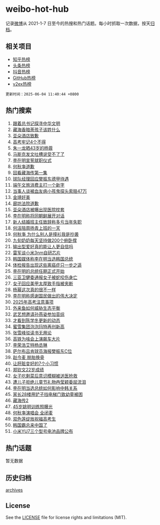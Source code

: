 # weibo-hot-hub

记录[微博](https://www.weibo.com)从 2021-1-7 日至今的热搜和热门话题。每小时抓取一次数据，按天[归档](archives)。

## 相关项目

- [知乎热榜](https://github.com/lonnyzhang423/zhihu-hot-hub)
- [头条热榜](https://github.com/lonnyzhang423/toutiao-hot-hub)
- [抖音热榜](https://github.com/lonnyzhang423/douyin-hot-hub)
- [GitHub热榜](https://github.com/lonnyzhang423/github-hot-hub)
- [v2ex热榜](https://github.com/lonnyzhang423/v2ex-hot-hub)


`更新时间：2025-06-04 11:40:44 +0800`

## 热门搜索

1. [跟着总书记探寻中华文明](https://m.weibo.cn/search?containerid=100103type%3D1%26t%3D10%26q%3D%23%E8%B7%9F%E7%9D%80%E6%80%BB%E4%B9%A6%E8%AE%B0%E6%8E%A2%E5%AF%BB%E4%B8%AD%E5%8D%8E%E6%96%87%E6%98%8E%23&stream_entry_id=51&isnewpage=1&extparam=seat%3D1%26filter_type%3Drealtimehot%26stream_entry_id%3D51%26c_type%3D51%26pos%3D0%26q%3D%2523%25E8%25B7%259F%25E7%259D%2580%25E6%2580%25BB%25E4%25B9%25A6%25E8%25AE%25B0%25E6%258E%25A2%25E5%25AF%25BB%25E4%25B8%25AD%25E5%258D%258E%25E6%2596%2587%25E6%2598%258E%2523%26dgr%3D0%26cate%3D10103%26display_time%3D1749008442%26pre_seqid%3D17490084427579128208804)
1. [藏海香暗荼孩子该姓什么](https://m.weibo.cn/search?containerid=100103type%3D1%26t%3D10%26q%3D%23%E8%97%8F%E6%B5%B7%E9%A6%99%E6%9A%97%E8%8D%BC%E5%AD%A9%E5%AD%90%E8%AF%A5%E5%A7%93%E4%BB%80%E4%B9%88%23&stream_entry_id=31&isnewpage=1&extparam=seat%3D1%26lcate%3D5001%26filter_type%3Drealtimehot%26c_type%3D31%26dgr%3D0%26pos%3D0%26stream_entry_id%3D31%26cate%3D5001%26flag%3D1%26q%3D%2523%25E8%2597%258F%25E6%25B5%25B7%25E9%25A6%2599%25E6%259A%2597%25E8%258D%25BC%25E5%25AD%25A9%25E5%25AD%2590%25E8%25AF%25A5%25E5%25A7%2593%25E4%25BB%2580%25E4%25B9%2588%2523%26realpos%3D1%26band_rank%3D1%26display_time%3D1749008442%26pre_seqid%3D17490084427579128208804)
1. [亚朵酒店致歉](https://m.weibo.cn/search?containerid=100103type%3D1%26t%3D10%26q%3D%23%E4%BA%9A%E6%9C%B5%E9%85%92%E5%BA%97%E8%87%B4%E6%AD%89%23&stream_entry_id=31&isnewpage=1&extparam=seat%3D1%26lcate%3D5001%26filter_type%3Drealtimehot%26c_type%3D31%26dgr%3D0%26pos%3D1%26stream_entry_id%3D31%26cate%3D5001%26flag%3D1%26q%3D%2523%25E4%25BA%259A%25E6%259C%25B5%25E9%2585%2592%25E5%25BA%2597%25E8%2587%25B4%25E6%25AD%2589%2523%26realpos%3D2%26band_rank%3D2%26display_time%3D1749008442%26pre_seqid%3D17490084427579128208804)
1. [高考牢记4个不得](https://m.weibo.cn/search?containerid=100103type%3D1%26t%3D10%26q%3D%23%E9%AB%98%E8%80%83%E7%89%A2%E8%AE%B04%E4%B8%AA%E4%B8%8D%E5%BE%97%23&stream_entry_id=31&isnewpage=1&extparam=seat%3D1%26lcate%3D5001%26filter_type%3Drealtimehot%26c_type%3D31%26dgr%3D0%26pos%3D2%26stream_entry_id%3D31%26cate%3D5001%26flag%3D1%26q%3D%2523%25E9%25AB%2598%25E8%2580%2583%25E7%2589%25A2%25E8%25AE%25B04%25E4%25B8%25AA%25E4%25B8%258D%25E5%25BE%2597%2523%26realpos%3D3%26band_rank%3D3%26display_time%3D1749008442%26pre_seqid%3D17490084427579128208804)
1. [朱一龙晒43岁的杨蓉](https://m.weibo.cn/search?containerid=100103type%3D1%26t%3D10%26q%3D%23%E6%9C%B1%E4%B8%80%E9%BE%99%E6%99%9243%E5%B2%81%E7%9A%84%E6%9D%A8%E8%93%89%23&stream_entry_id=31&isnewpage=1&extparam=seat%3D1%26lcate%3D5001%26filter_type%3Drealtimehot%26c_type%3D31%26dgr%3D0%26pos%3D3%26stream_entry_id%3D31%26cate%3D5001%26flag%3D2%26q%3D%2523%25E6%259C%25B1%25E4%25B8%2580%25E9%25BE%2599%25E6%2599%259243%25E5%25B2%2581%25E7%259A%2584%25E6%259D%25A8%25E8%2593%2589%2523%26realpos%3D4%26band_rank%3D4%26display_time%3D1749008442%26pre_seqid%3D17490084427579128208804)
1. [马斯克发文吐槽说受不了了](https://m.weibo.cn/search?containerid=100103type%3D1%26t%3D10%26q%3D%23%E9%A9%AC%E6%96%AF%E5%85%8B%E5%8F%91%E6%96%87%E5%90%90%E6%A7%BD%E8%AF%B4%E5%8F%97%E4%B8%8D%E4%BA%86%E4%BA%86%23&stream_entry_id=31&isnewpage=1&extparam=seat%3D1%26lcate%3D5001%26filter_type%3Drealtimehot%26c_type%3D31%26dgr%3D0%26pos%3D4%26stream_entry_id%3D31%26cate%3D5001%26flag%3D0%26q%3D%2523%25E9%25A9%25AC%25E6%2596%25AF%25E5%2585%258B%25E5%258F%2591%25E6%2596%2587%25E5%2590%2590%25E6%25A7%25BD%25E8%25AF%25B4%25E5%258F%2597%25E4%25B8%258D%25E4%25BA%2586%25E4%25BA%2586%2523%26realpos%3D5%26band_rank%3D5%26display_time%3D1749008442%26pre_seqid%3D17490084427579128208804)
1. [李在明宣誓就职仪式](https://m.weibo.cn/search?containerid=100103type%3D1%26t%3D10%26q%3D%23%E6%9D%8E%E5%9C%A8%E6%98%8E%E5%AE%A3%E8%AA%93%E5%B0%B1%E8%81%8C%E4%BB%AA%E5%BC%8F%23&stream_entry_id=31&isnewpage=1&extparam=seat%3D1%26lcate%3D5001%26filter_type%3Drealtimehot%26c_type%3D31%26dgr%3D0%26pos%3D5%26stream_entry_id%3D31%26cate%3D5001%26flag%3D0%26q%3D%2523%25E6%259D%258E%25E5%259C%25A8%25E6%2598%258E%25E5%25AE%25A3%25E8%25AA%2593%25E5%25B0%25B1%25E8%2581%258C%25E4%25BB%25AA%25E5%25BC%258F%2523%26realpos%3D6%26band_rank%3D6%26display_time%3D1749008442%26pre_seqid%3D17490084427579128208804)
1. [何秋亊道歉](https://m.weibo.cn/search?containerid=100103type%3D1%26t%3D10%26q%3D%E4%BD%95%E7%A7%8B%E4%BA%8A%E9%81%93%E6%AD%89&stream_entry_id=31&isnewpage=1&extparam=seat%3D1%26lcate%3D5001%26filter_type%3Drealtimehot%26c_type%3D31%26dgr%3D0%26pos%3D6%26stream_entry_id%3D31%26cate%3D5001%26flag%3D0%26q%3D%25E4%25BD%2595%25E7%25A7%258B%25E4%25BA%258A%25E9%2581%2593%25E6%25AD%2589%26realpos%3D7%26band_rank%3D7%26display_time%3D1749008442%26pre_seqid%3D17490084427579128208804)
1. [回看藏海传第一集](https://m.weibo.cn/search?containerid=100103type%3D1%26t%3D10%26q%3D%23%E5%9B%9E%E7%9C%8B%E8%97%8F%E6%B5%B7%E4%BC%A0%E7%AC%AC%E4%B8%80%E9%9B%86%23&stream_entry_id=31&isnewpage=1&extparam=seat%3D1%26lcate%3D5001%26filter_type%3Drealtimehot%26c_type%3D31%26dgr%3D0%26pos%3D7%26stream_entry_id%3D31%26cate%3D5001%26flag%3D1%26q%3D%2523%25E5%259B%259E%25E7%259C%258B%25E8%2597%258F%25E6%25B5%25B7%25E4%25BC%25A0%25E7%25AC%25AC%25E4%25B8%2580%25E9%259B%2586%2523%26realpos%3D8%26band_rank%3D8%26display_time%3D1749008442%26pre_seqid%3D17490084427579128208804)
1. [球队经理回应樊振东德甲待遇](https://m.weibo.cn/search?containerid=100103type%3D1%26t%3D10%26q%3D%23%E7%90%83%E9%98%9F%E7%BB%8F%E7%90%86%E5%9B%9E%E5%BA%94%E6%A8%8A%E6%8C%AF%E4%B8%9C%E5%BE%B7%E7%94%B2%E5%BE%85%E9%81%87%23&stream_entry_id=31&isnewpage=1&extparam=seat%3D1%26lcate%3D5001%26filter_type%3Drealtimehot%26c_type%3D31%26dgr%3D0%26pos%3D8%26stream_entry_id%3D31%26cate%3D5001%26flag%3D0%26q%3D%2523%25E7%2590%2583%25E9%2598%259F%25E7%25BB%258F%25E7%2590%2586%25E5%259B%259E%25E5%25BA%2594%25E6%25A8%258A%25E6%258C%25AF%25E4%25B8%259C%25E5%25BE%25B7%25E7%2594%25B2%25E5%25BE%2585%25E9%2581%2587%2523%26realpos%3D9%26band_rank%3D9%26display_time%3D1749008442%26pre_seqid%3D17490084427579128208804)
1. [端午文旅消费主打一个新字](https://m.weibo.cn/search?containerid=100103type%3D1%26t%3D10%26q%3D%23%E7%AB%AF%E5%8D%88%E6%96%87%E6%97%85%E6%B6%88%E8%B4%B9%E4%B8%BB%E6%89%93%E4%B8%80%E4%B8%AA%E6%96%B0%E5%AD%97%23&stream_entry_id=31&isnewpage=1&extparam=seat%3D1%26lcate%3D5001%26filter_type%3Drealtimehot%26c_type%3D31%26dgr%3D0%26pos%3D9%26stream_entry_id%3D31%26cate%3D5001%26flag%3D1%26q%3D%2523%25E7%25AB%25AF%25E5%258D%2588%25E6%2596%2587%25E6%2597%2585%25E6%25B6%2588%25E8%25B4%25B9%25E4%25B8%25BB%25E6%2589%2593%25E4%25B8%2580%25E4%25B8%25AA%25E6%2596%25B0%25E5%25AD%2597%2523%26realpos%3D10%26band_rank%3D10%26display_time%3D1749008442%26pre_seqid%3D17490084427579128208804)
1. [当事人谈被血友病小孩鬼探头索赔47万](https://m.weibo.cn/search?containerid=100103type%3D1%26t%3D10%26q%3D%23%E5%BD%93%E4%BA%8B%E4%BA%BA%E8%B0%88%E8%A2%AB%E8%A1%80%E5%8F%8B%E7%97%85%E5%B0%8F%E5%AD%A9%E9%AC%BC%E6%8E%A2%E5%A4%B4%E7%B4%A2%E8%B5%9447%E4%B8%87%23&stream_entry_id=31&isnewpage=1&extparam=seat%3D1%26lcate%3D5001%26filter_type%3Drealtimehot%26c_type%3D31%26dgr%3D0%26pos%3D10%26stream_entry_id%3D31%26cate%3D5001%26flag%3D1%26q%3D%2523%25E5%25BD%2593%25E4%25BA%258B%25E4%25BA%25BA%25E8%25B0%2588%25E8%25A2%25AB%25E8%25A1%2580%25E5%258F%258B%25E7%2597%2585%25E5%25B0%258F%25E5%25AD%25A9%25E9%25AC%25BC%25E6%258E%25A2%25E5%25A4%25B4%25E7%25B4%25A2%25E8%25B5%259447%25E4%25B8%2587%2523%26realpos%3D11%26band_rank%3D11%26display_time%3D1749008442%26pre_seqid%3D17490084427579128208804)
1. [金靖好美](https://m.weibo.cn/search?containerid=100103type%3D1%26t%3D10%26q%3D%E9%87%91%E9%9D%96%E5%A5%BD%E7%BE%8E&stream_entry_id=31&isnewpage=1&extparam=seat%3D1%26lcate%3D5001%26filter_type%3Drealtimehot%26c_type%3D31%26dgr%3D0%26pos%3D11%26stream_entry_id%3D31%26cate%3D5001%26flag%3D0%26q%3D%25E9%2587%2591%25E9%259D%2596%25E5%25A5%25BD%25E7%25BE%258E%26realpos%3D12%26band_rank%3D12%26display_time%3D1749008442%26pre_seqid%3D17490084427579128208804)
1. [廊坊法院道歉](https://m.weibo.cn/search?containerid=100103type%3D1%26t%3D10%26q%3D%23%E5%BB%8A%E5%9D%8A%E6%B3%95%E9%99%A2%E9%81%93%E6%AD%89%23&stream_entry_id=31&isnewpage=1&extparam=seat%3D1%26lcate%3D5001%26filter_type%3Drealtimehot%26c_type%3D31%26dgr%3D0%26pos%3D12%26stream_entry_id%3D31%26cate%3D5001%26flag%3D2%26q%3D%2523%25E5%25BB%258A%25E5%259D%258A%25E6%25B3%2595%25E9%2599%25A2%25E9%2581%2593%25E6%25AD%2589%2523%26realpos%3D13%26band_rank%3D13%26display_time%3D1749008442%26pre_seqid%3D17490084427579128208804)
1. [亚朵酒店被曝出现医院枕套](https://m.weibo.cn/search?containerid=100103type%3D1%26t%3D10%26q%3D%23%E4%BA%9A%E6%9C%B5%E9%85%92%E5%BA%97%E8%A2%AB%E6%9B%9D%E5%87%BA%E7%8E%B0%E5%8C%BB%E9%99%A2%E6%9E%95%E5%A5%97%23&stream_entry_id=31&isnewpage=1&extparam=seat%3D1%26lcate%3D5001%26filter_type%3Drealtimehot%26c_type%3D31%26dgr%3D0%26pos%3D13%26stream_entry_id%3D31%26cate%3D5001%26flag%3D2%26q%3D%2523%25E4%25BA%259A%25E6%259C%25B5%25E9%2585%2592%25E5%25BA%2597%25E8%25A2%25AB%25E6%259B%259D%25E5%2587%25BA%25E7%258E%25B0%25E5%258C%25BB%25E9%2599%25A2%25E6%259E%2595%25E5%25A5%2597%2523%26realpos%3D14%26band_rank%3D14%26display_time%3D1749008442%26pre_seqid%3D17490084427579128208804)
1. [李在明称将同朝鲜展开对话](https://m.weibo.cn/search?containerid=100103type%3D1%26t%3D10%26q%3D%23%E6%9D%8E%E5%9C%A8%E6%98%8E%E7%A7%B0%E5%B0%86%E5%90%8C%E6%9C%9D%E9%B2%9C%E5%B1%95%E5%BC%80%E5%AF%B9%E8%AF%9D%23&stream_entry_id=31&isnewpage=1&extparam=seat%3D1%26lcate%3D5001%26filter_type%3Drealtimehot%26c_type%3D31%26dgr%3D0%26pos%3D14%26stream_entry_id%3D31%26cate%3D5001%26flag%3D1%26q%3D%2523%25E6%259D%258E%25E5%259C%25A8%25E6%2598%258E%25E7%25A7%25B0%25E5%25B0%2586%25E5%2590%258C%25E6%259C%259D%25E9%25B2%259C%25E5%25B1%2595%25E5%25BC%2580%25E5%25AF%25B9%25E8%25AF%259D%2523%26realpos%3D15%26band_rank%3D15%26display_time%3D1749008442%26pre_seqid%3D17490084427579128208804)
1. [新人结婚班主任致辞称多亏当年失职](https://m.weibo.cn/search?containerid=100103type%3D1%26t%3D10%26q%3D%23%E6%96%B0%E4%BA%BA%E7%BB%93%E5%A9%9A%E7%8F%AD%E4%B8%BB%E4%BB%BB%E8%87%B4%E8%BE%9E%E7%A7%B0%E5%A4%9A%E4%BA%8F%E5%BD%93%E5%B9%B4%E5%A4%B1%E8%81%8C%23&stream_entry_id=31&isnewpage=1&extparam=seat%3D1%26lcate%3D5001%26filter_type%3Drealtimehot%26c_type%3D31%26dgr%3D0%26pos%3D15%26stream_entry_id%3D31%26cate%3D5001%26flag%3D2%26q%3D%2523%25E6%2596%25B0%25E4%25BA%25BA%25E7%25BB%2593%25E5%25A9%259A%25E7%258F%25AD%25E4%25B8%25BB%25E4%25BB%25BB%25E8%2587%25B4%25E8%25BE%259E%25E7%25A7%25B0%25E5%25A4%259A%25E4%25BA%258F%25E5%25BD%2593%25E5%25B9%25B4%25E5%25A4%25B1%25E8%2581%258C%2523%26realpos%3D16%26band_rank%3D16%26display_time%3D1749008442%26pre_seqid%3D17490084427579128208804)
1. [何洁陪周扬青上班的一天](https://m.weibo.cn/search?containerid=100103type%3D1%26t%3D10%26q%3D%E4%BD%95%E6%B4%81%E9%99%AA%E5%91%A8%E6%89%AC%E9%9D%92%E4%B8%8A%E7%8F%AD%E7%9A%84%E4%B8%80%E5%A4%A9&stream_entry_id=31&isnewpage=1&extparam=seat%3D1%26lcate%3D5001%26filter_type%3Drealtimehot%26c_type%3D31%26dgr%3D0%26pos%3D16%26stream_entry_id%3D31%26cate%3D5001%26flag%3D1%26q%3D%25E4%25BD%2595%25E6%25B4%2581%25E9%2599%25AA%25E5%2591%25A8%25E6%2589%25AC%25E9%259D%2592%25E4%25B8%258A%25E7%258F%25AD%25E7%259A%2584%25E4%25B8%2580%25E5%25A4%25A9%26realpos%3D17%26band_rank%3D17%26display_time%3D1749008442%26pre_seqid%3D17490084427579128208804)
1. [何秋亊 为什么别人是撞衫我是抄袭](https://m.weibo.cn/search?containerid=100103type%3D1%26t%3D10%26q%3D%E4%BD%95%E7%A7%8B%E4%BA%8A+%E4%B8%BA%E4%BB%80%E4%B9%88%E5%88%AB%E4%BA%BA%E6%98%AF%E6%92%9E%E8%A1%AB%E6%88%91%E6%98%AF%E6%8A%84%E8%A2%AD&stream_entry_id=31&isnewpage=1&extparam=seat%3D1%26lcate%3D5001%26filter_type%3Drealtimehot%26c_type%3D31%26dgr%3D0%26pos%3D17%26stream_entry_id%3D31%26cate%3D5001%26flag%3D2%26q%3D%25E4%25BD%2595%25E7%25A7%258B%25E4%25BA%258A%2520%25E4%25B8%25BA%25E4%25BB%2580%25E4%25B9%2588%25E5%2588%25AB%25E4%25BA%25BA%25E6%2598%25AF%25E6%2592%259E%25E8%25A1%25AB%25E6%2588%2591%25E6%2598%25AF%25E6%258A%2584%25E8%25A2%25AD%26realpos%3D18%26band_rank%3D18%26display_time%3D1749008442%26pre_seqid%3D17490084427579128208804)
1. [九旬奶奶每天坚持做200个俯卧撑](https://m.weibo.cn/search?containerid=100103type%3D1%26t%3D10%26q%3D%23%E4%B9%9D%E6%97%AC%E5%A5%B6%E5%A5%B6%E6%AF%8F%E5%A4%A9%E5%9D%9A%E6%8C%81%E5%81%9A200%E4%B8%AA%E4%BF%AF%E5%8D%A7%E6%92%91%23&stream_entry_id=31&isnewpage=1&extparam=seat%3D1%26lcate%3D5001%26filter_type%3Drealtimehot%26c_type%3D31%26dgr%3D0%26pos%3D18%26stream_entry_id%3D31%26cate%3D5001%26flag%3D0%26q%3D%2523%25E4%25B9%259D%25E6%2597%25AC%25E5%25A5%25B6%25E5%25A5%25B6%25E6%25AF%258F%25E5%25A4%25A9%25E5%259D%259A%25E6%258C%2581%25E5%2581%259A200%25E4%25B8%25AA%25E4%25BF%25AF%25E5%258D%25A7%25E6%2592%2591%2523%26realpos%3D19%26band_rank%3D19%26display_time%3D1749008442%26pre_seqid%3D17490084427579128208804)
1. [输出型爱好真的能让人更自信吗](https://m.weibo.cn/search?containerid=100103type%3D1%26t%3D10%26q%3D%E8%BE%93%E5%87%BA%E5%9E%8B%E7%88%B1%E5%A5%BD%E7%9C%9F%E7%9A%84%E8%83%BD%E8%AE%A9%E4%BA%BA%E6%9B%B4%E8%87%AA%E4%BF%A1%E5%90%97&stream_entry_id=31&isnewpage=1&extparam=seat%3D1%26lcate%3D5001%26filter_type%3Drealtimehot%26c_type%3D31%26cate%3D5001%26stream_entry_id%3D31%26is_ai_ask%3D1%26pos%3D19%26q%3D%25E8%25BE%2593%25E5%2587%25BA%25E5%259E%258B%25E7%2588%25B1%25E5%25A5%25BD%25E7%259C%259F%25E7%259A%2584%25E8%2583%25BD%25E8%25AE%25A9%25E4%25BA%25BA%25E6%259B%25B4%25E8%2587%25AA%25E4%25BF%25A1%25E5%2590%2597%26dgr%3D0%26flag%3D1%26realpos%3D20%26band_rank%3D20%26display_time%3D1749008442%26pre_seqid%3D17490084427579128208804)
1. [雷军谈小米3nm自研芯片](https://m.weibo.cn/search?containerid=100103type%3D1%26t%3D10%26q%3D%23%E9%9B%B7%E5%86%9B%E8%B0%88%E5%B0%8F%E7%B1%B33nm%E8%87%AA%E7%A0%94%E8%8A%AF%E7%89%87%23&stream_entry_id=31&isnewpage=1&extparam=seat%3D1%26lcate%3D5001%26filter_type%3Drealtimehot%26c_type%3D31%26dgr%3D0%26pos%3D20%26stream_entry_id%3D31%26cate%3D5001%26flag%3D1%26q%3D%2523%25E9%259B%25B7%25E5%2586%259B%25E8%25B0%2588%25E5%25B0%258F%25E7%25B1%25B33nm%25E8%2587%25AA%25E7%25A0%2594%25E8%258A%25AF%25E7%2589%2587%2523%26realpos%3D21%26band_rank%3D21%26display_time%3D1749008442%26pre_seqid%3D17490084427579128208804)
1. [韩国媒体称李在明当选韩国总统](https://m.weibo.cn/search?containerid=100103type%3D1%26t%3D10%26q%3D%23%E9%9F%A9%E5%9B%BD%E5%AA%92%E4%BD%93%E7%A7%B0%E6%9D%8E%E5%9C%A8%E6%98%8E%E5%BD%93%E9%80%89%E9%9F%A9%E5%9B%BD%E6%80%BB%E7%BB%9F%23&stream_entry_id=31&isnewpage=1&extparam=seat%3D1%26lcate%3D5001%26filter_type%3Drealtimehot%26c_type%3D31%26dgr%3D0%26pos%3D21%26stream_entry_id%3D31%26cate%3D5001%26flag%3D0%26q%3D%2523%25E9%259F%25A9%25E5%259B%25BD%25E5%25AA%2592%25E4%25BD%2593%25E7%25A7%25B0%25E6%259D%258E%25E5%259C%25A8%25E6%2598%258E%25E5%25BD%2593%25E9%2580%2589%25E9%259F%25A9%25E5%259B%25BD%25E6%2580%25BB%25E7%25BB%259F%2523%26realpos%3D22%26band_rank%3D22%26display_time%3D1749008442%26pre_seqid%3D17490084427579128208804)
1. [体检报告出现这些离癌症只一步之遥](https://m.weibo.cn/search?containerid=100103type%3D1%26t%3D10%26q%3D%23%E4%BD%93%E6%A3%80%E6%8A%A5%E5%91%8A%E5%87%BA%E7%8E%B0%E8%BF%99%E4%BA%9B%E7%A6%BB%E7%99%8C%E7%97%87%E5%8F%AA%E4%B8%80%E6%AD%A5%E4%B9%8B%E9%81%A5%23&stream_entry_id=31&isnewpage=1&extparam=seat%3D1%26lcate%3D5001%26filter_type%3Drealtimehot%26c_type%3D31%26dgr%3D0%26pos%3D22%26stream_entry_id%3D31%26cate%3D5001%26flag%3D1%26q%3D%2523%25E4%25BD%2593%25E6%25A3%2580%25E6%258A%25A5%25E5%2591%258A%25E5%2587%25BA%25E7%258E%25B0%25E8%25BF%2599%25E4%25BA%259B%25E7%25A6%25BB%25E7%2599%258C%25E7%2597%2587%25E5%258F%25AA%25E4%25B8%2580%25E6%25AD%25A5%25E4%25B9%258B%25E9%2581%25A5%2523%26realpos%3D23%26band_rank%3D23%26display_time%3D1749008442%26pre_seqid%3D17490084427579128208804)
1. [李在明的总统任期正式开始](https://m.weibo.cn/search?containerid=100103type%3D1%26t%3D10%26q%3D%23%E6%9D%8E%E5%9C%A8%E6%98%8E%E7%9A%84%E6%80%BB%E7%BB%9F%E4%BB%BB%E6%9C%9F%E6%AD%A3%E5%BC%8F%E5%BC%80%E5%A7%8B%23&stream_entry_id=31&isnewpage=1&extparam=seat%3D1%26lcate%3D5001%26filter_type%3Drealtimehot%26c_type%3D31%26dgr%3D0%26pos%3D23%26stream_entry_id%3D31%26cate%3D5001%26flag%3D0%26q%3D%2523%25E6%259D%258E%25E5%259C%25A8%25E6%2598%258E%25E7%259A%2584%25E6%2580%25BB%25E7%25BB%259F%25E4%25BB%25BB%25E6%259C%259F%25E6%25AD%25A3%25E5%25BC%258F%25E5%25BC%2580%25E5%25A7%258B%2523%26realpos%3D24%26band_rank%3D24%26display_time%3D1749008442%26pre_seqid%3D17490084427579128208804)
1. [三亚卫健委通报女子被蛇咬伤身亡](https://m.weibo.cn/search?containerid=100103type%3D1%26t%3D10%26q%3D%23%E4%B8%89%E4%BA%9A%E5%8D%AB%E5%81%A5%E5%A7%94%E9%80%9A%E6%8A%A5%E5%A5%B3%E5%AD%90%E8%A2%AB%E8%9B%87%E5%92%AC%E4%BC%A4%E8%BA%AB%E4%BA%A1%23&stream_entry_id=31&isnewpage=1&extparam=seat%3D1%26lcate%3D5001%26filter_type%3Drealtimehot%26c_type%3D31%26dgr%3D0%26pos%3D24%26stream_entry_id%3D31%26cate%3D5001%26flag%3D0%26q%3D%2523%25E4%25B8%2589%25E4%25BA%259A%25E5%258D%25AB%25E5%2581%25A5%25E5%25A7%2594%25E9%2580%259A%25E6%258A%25A5%25E5%25A5%25B3%25E5%25AD%2590%25E8%25A2%25AB%25E8%259B%2587%25E5%2592%25AC%25E4%25BC%25A4%25E8%25BA%25AB%25E4%25BA%25A1%2523%26realpos%3D25%26band_rank%3D25%26display_time%3D1749008442%26pre_seqid%3D17490084427579128208804)
1. [女子回应美甲太厚致手指被夹断](https://m.weibo.cn/search?containerid=100103type%3D1%26t%3D10%26q%3D%23%E5%A5%B3%E5%AD%90%E5%9B%9E%E5%BA%94%E7%BE%8E%E7%94%B2%E5%A4%AA%E5%8E%9A%E8%87%B4%E6%89%8B%E6%8C%87%E8%A2%AB%E5%A4%B9%E6%96%AD%23&stream_entry_id=31&isnewpage=1&extparam=seat%3D1%26lcate%3D5001%26filter_type%3Drealtimehot%26c_type%3D31%26dgr%3D0%26pos%3D25%26stream_entry_id%3D31%26cate%3D5001%26flag%3D0%26q%3D%2523%25E5%25A5%25B3%25E5%25AD%2590%25E5%259B%259E%25E5%25BA%2594%25E7%25BE%258E%25E7%2594%25B2%25E5%25A4%25AA%25E5%258E%259A%25E8%2587%25B4%25E6%2589%258B%25E6%258C%2587%25E8%25A2%25AB%25E5%25A4%25B9%25E6%2596%25AD%2523%26realpos%3D26%26band_rank%3D26%26display_time%3D1749008442%26pre_seqid%3D17490084427579128208804)
1. [杨幂这次真的很不一样](https://m.weibo.cn/search?containerid=100103type%3D1%26t%3D10%26q%3D%23%E6%9D%A8%E5%B9%82%E8%BF%99%E6%AC%A1%E7%9C%9F%E7%9A%84%E5%BE%88%E4%B8%8D%E4%B8%80%E6%A0%B7%23&stream_entry_id=31&isnewpage=1&extparam=seat%3D1%26lcate%3D5001%26filter_type%3Drealtimehot%26c_type%3D31%26dgr%3D0%26pos%3D26%26stream_entry_id%3D31%26cate%3D5001%26flag%3D1%26q%3D%2523%25E6%259D%25A8%25E5%25B9%2582%25E8%25BF%2599%25E6%25AC%25A1%25E7%259C%259F%25E7%259A%2584%25E5%25BE%2588%25E4%25B8%258D%25E4%25B8%2580%25E6%25A0%25B7%2523%26realpos%3D27%26band_rank%3D27%26display_time%3D1749008442%26pre_seqid%3D17490084427579128208804)
1. [李在明称感谢国民做出的伟大决定](https://m.weibo.cn/search?containerid=100103type%3D1%26t%3D10%26q%3D%23%E6%9D%8E%E5%9C%A8%E6%98%8E%E7%A7%B0%E6%84%9F%E8%B0%A2%E5%9B%BD%E6%B0%91%E5%81%9A%E5%87%BA%E7%9A%84%E4%BC%9F%E5%A4%A7%E5%86%B3%E5%AE%9A%23&stream_entry_id=31&isnewpage=1&extparam=seat%3D1%26lcate%3D5001%26filter_type%3Drealtimehot%26c_type%3D31%26dgr%3D0%26pos%3D27%26stream_entry_id%3D31%26cate%3D5001%26flag%3D0%26q%3D%2523%25E6%259D%258E%25E5%259C%25A8%25E6%2598%258E%25E7%25A7%25B0%25E6%2584%259F%25E8%25B0%25A2%25E5%259B%25BD%25E6%25B0%2591%25E5%2581%259A%25E5%2587%25BA%25E7%259A%2584%25E4%25BC%259F%25E5%25A4%25A7%25E5%2586%25B3%25E5%25AE%259A%2523%26realpos%3D28%26band_rank%3D28%26display_time%3D1749008442%26pre_seqid%3D17490084427579128208804)
1. [2025年高考注意事项](https://m.weibo.cn/search?containerid=100103type%3D1%26t%3D10%26q%3D%232025%E5%B9%B4%E9%AB%98%E8%80%83%E6%B3%A8%E6%84%8F%E4%BA%8B%E9%A1%B9%23&stream_entry_id=31&isnewpage=1&extparam=seat%3D1%26lcate%3D5001%26filter_type%3Drealtimehot%26c_type%3D31%26dgr%3D0%26pos%3D28%26stream_entry_id%3D31%26cate%3D5001%26flag%3D0%26q%3D%25232025%25E5%25B9%25B4%25E9%25AB%2598%25E8%2580%2583%25E6%25B3%25A8%25E6%2584%258F%25E4%25BA%258B%25E9%25A1%25B9%2523%26realpos%3D29%26band_rank%3D29%26display_time%3D1749008442%26pre_seqid%3D17490084427579128208804)
1. [外来鱼如何威胁生态平衡](https://m.weibo.cn/search?containerid=100103type%3D1%26t%3D10%26q%3D%E5%A4%96%E6%9D%A5%E9%B1%BC%E5%A6%82%E4%BD%95%E5%A8%81%E8%83%81%E7%94%9F%E6%80%81%E5%B9%B3%E8%A1%A1&stream_entry_id=31&isnewpage=1&extparam=seat%3D1%26lcate%3D5001%26filter_type%3Drealtimehot%26c_type%3D31%26cate%3D5001%26stream_entry_id%3D31%26is_ai_ask%3D1%26pos%3D29%26q%3D%25E5%25A4%2596%25E6%259D%25A5%25E9%25B1%25BC%25E5%25A6%2582%25E4%25BD%2595%25E5%25A8%2581%25E8%2583%2581%25E7%2594%259F%25E6%2580%2581%25E5%25B9%25B3%25E8%25A1%25A1%26dgr%3D0%26flag%3D1%26realpos%3D30%26band_rank%3D30%26display_time%3D1749008442%26pre_seqid%3D17490084427579128208804)
1. [武艺想邀请孙燕姿参加音综](https://m.weibo.cn/search?containerid=100103type%3D1%26t%3D10%26q%3D%E6%AD%A6%E8%89%BA%E6%83%B3%E9%82%80%E8%AF%B7%E5%AD%99%E7%87%95%E5%A7%BF%E5%8F%82%E5%8A%A0%E9%9F%B3%E7%BB%BC&stream_entry_id=31&isnewpage=1&extparam=seat%3D1%26lcate%3D5001%26filter_type%3Drealtimehot%26c_type%3D31%26dgr%3D0%26pos%3D30%26stream_entry_id%3D31%26cate%3D5001%26flag%3D1%26q%3D%25E6%25AD%25A6%25E8%2589%25BA%25E6%2583%25B3%25E9%2582%2580%25E8%25AF%25B7%25E5%25AD%2599%25E7%2587%2595%25E5%25A7%25BF%25E5%258F%2582%25E5%258A%25A0%25E9%259F%25B3%25E7%25BB%25BC%26realpos%3D31%26band_rank%3D31%26display_time%3D1749008442%26pre_seqid%3D17490084427579128208804)
1. [才看到陈学冬更新的动态](https://m.weibo.cn/search?containerid=100103type%3D1%26t%3D10%26q%3D%23%E6%89%8D%E7%9C%8B%E5%88%B0%E9%99%88%E5%AD%A6%E5%86%AC%E6%9B%B4%E6%96%B0%E7%9A%84%E5%8A%A8%E6%80%81%23&stream_entry_id=31&isnewpage=1&extparam=seat%3D1%26lcate%3D5001%26filter_type%3Drealtimehot%26c_type%3D31%26dgr%3D0%26pos%3D31%26stream_entry_id%3D31%26cate%3D5001%26flag%3D1%26q%3D%2523%25E6%2589%258D%25E7%259C%258B%25E5%2588%25B0%25E9%2599%2588%25E5%25AD%25A6%25E5%2586%25AC%25E6%259B%25B4%25E6%2596%25B0%25E7%259A%2584%25E5%258A%25A8%25E6%2580%2581%2523%26realpos%3D32%26band_rank%3D32%26display_time%3D1749008442%26pre_seqid%3D17490084427579128208804)
1. [蜜雪集团泡泡玛特再创新高](https://m.weibo.cn/search?containerid=100103type%3D1%26t%3D10%26q%3D%23%E8%9C%9C%E9%9B%AA%E9%9B%86%E5%9B%A2%E6%B3%A1%E6%B3%A1%E7%8E%9B%E7%89%B9%E5%86%8D%E5%88%9B%E6%96%B0%E9%AB%98%23&stream_entry_id=31&isnewpage=1&extparam=seat%3D1%26lcate%3D5001%26filter_type%3Drealtimehot%26c_type%3D31%26dgr%3D0%26pos%3D32%26stream_entry_id%3D31%26cate%3D5001%26flag%3D1%26q%3D%2523%25E8%259C%259C%25E9%259B%25AA%25E9%259B%2586%25E5%259B%25A2%25E6%25B3%25A1%25E6%25B3%25A1%25E7%258E%259B%25E7%2589%25B9%25E5%2586%258D%25E5%2588%259B%25E6%2596%25B0%25E9%25AB%2598%2523%26realpos%3D33%26band_rank%3D33%26display_time%3D1749008442%26pre_seqid%3D17490084427579128208804)
1. [张雪峰驳读书无用论](https://m.weibo.cn/search?containerid=100103type%3D1%26t%3D10%26q%3D%23%E5%BC%A0%E9%9B%AA%E5%B3%B0%E9%A9%B3%E8%AF%BB%E4%B9%A6%E6%97%A0%E7%94%A8%E8%AE%BA%23&stream_entry_id=31&isnewpage=1&extparam=seat%3D1%26lcate%3D5001%26filter_type%3Drealtimehot%26c_type%3D31%26dgr%3D0%26pos%3D33%26stream_entry_id%3D31%26cate%3D5001%26flag%3D0%26q%3D%2523%25E5%25BC%25A0%25E9%259B%25AA%25E5%25B3%25B0%25E9%25A9%25B3%25E8%25AF%25BB%25E4%25B9%25A6%25E6%2597%25A0%25E7%2594%25A8%25E8%25AE%25BA%2523%26realpos%3D34%26band_rank%3D34%26display_time%3D1749008442%26pre_seqid%3D17490084427579128208804)
1. [高铁为啥会上演飙车大片](https://m.weibo.cn/search?containerid=100103type%3D1%26t%3D10%26q%3D%23%E9%AB%98%E9%93%81%E4%B8%BA%E5%95%A5%E4%BC%9A%E4%B8%8A%E6%BC%94%E9%A3%99%E8%BD%A6%E5%A4%A7%E7%89%87%23&stream_entry_id=31&isnewpage=1&extparam=seat%3D1%26lcate%3D5001%26filter_type%3Drealtimehot%26c_type%3D31%26dgr%3D0%26pos%3D34%26stream_entry_id%3D31%26cate%3D5001%26flag%3D1%26q%3D%2523%25E9%25AB%2598%25E9%2593%2581%25E4%25B8%25BA%25E5%2595%25A5%25E4%25BC%259A%25E4%25B8%258A%25E6%25BC%2594%25E9%25A3%2599%25E8%25BD%25A6%25E5%25A4%25A7%25E7%2589%2587%2523%26realpos%3D35%26band_rank%3D35%26display_time%3D1749008442%26pre_seqid%3D17490084427579128208804)
1. [李荣浩艾特杨丞琳](https://m.weibo.cn/search?containerid=100103type%3D1%26t%3D10%26q%3D%23%E6%9D%8E%E8%8D%A3%E6%B5%A9%E8%89%BE%E7%89%B9%E6%9D%A8%E4%B8%9E%E7%90%B3%23&stream_entry_id=31&isnewpage=1&extparam=seat%3D1%26lcate%3D5001%26filter_type%3Drealtimehot%26c_type%3D31%26dgr%3D0%26pos%3D35%26stream_entry_id%3D31%26cate%3D5001%26flag%3D0%26q%3D%2523%25E6%259D%258E%25E8%258D%25A3%25E6%25B5%25A9%25E8%2589%25BE%25E7%2589%25B9%25E6%259D%25A8%25E4%25B8%259E%25E7%2590%25B3%2523%26realpos%3D36%26band_rank%3D36%26display_time%3D1749008442%26pre_seqid%3D17490084427579128208804)
1. [萨尔布吕肯球员海报樊振东C位](https://m.weibo.cn/search?containerid=100103type%3D1%26t%3D10%26q%3D%23%E8%90%A8%E5%B0%94%E5%B8%83%E5%90%95%E8%82%AF%E7%90%83%E5%91%98%E6%B5%B7%E6%8A%A5%E6%A8%8A%E6%8C%AF%E4%B8%9CC%E4%BD%8D%23&stream_entry_id=31&isnewpage=1&extparam=seat%3D1%26lcate%3D5001%26filter_type%3Drealtimehot%26c_type%3D31%26dgr%3D0%26pos%3D36%26stream_entry_id%3D31%26cate%3D5001%26flag%3D1%26q%3D%2523%25E8%2590%25A8%25E5%25B0%2594%25E5%25B8%2583%25E5%2590%2595%25E8%2582%25AF%25E7%2590%2583%25E5%2591%2598%25E6%25B5%25B7%25E6%258A%25A5%25E6%25A8%258A%25E6%258C%25AF%25E4%25B8%259CC%25E4%25BD%258D%2523%26realpos%3D37%26band_rank%3D37%26display_time%3D1749008442%26pre_seqid%3D17490084427579128208804)
1. [赵今麦 脱胎换骨](https://m.weibo.cn/search?containerid=100103type%3D1%26t%3D10%26q%3D%E8%B5%B5%E4%BB%8A%E9%BA%A6+%E8%84%B1%E8%83%8E%E6%8D%A2%E9%AA%A8&stream_entry_id=31&isnewpage=1&extparam=seat%3D1%26lcate%3D5001%26filter_type%3Drealtimehot%26c_type%3D31%26dgr%3D0%26pos%3D37%26stream_entry_id%3D31%26cate%3D5001%26flag%3D1%26q%3D%25E8%25B5%25B5%25E4%25BB%258A%25E9%25BA%25A6%2520%25E8%2584%25B1%25E8%2583%258E%25E6%258D%25A2%25E9%25AA%25A8%26realpos%3D38%26band_rank%3D38%26display_time%3D1749008442%26pre_seqid%3D17490084427579128208804)
1. [让肝脏变好的7个小习惯](https://m.weibo.cn/search?containerid=100103type%3D1%26t%3D10%26q%3D%23%E8%AE%A9%E8%82%9D%E8%84%8F%E5%8F%98%E5%A5%BD%E7%9A%847%E4%B8%AA%E5%B0%8F%E4%B9%A0%E6%83%AF%23&stream_entry_id=31&isnewpage=1&extparam=seat%3D1%26lcate%3D5001%26filter_type%3Drealtimehot%26c_type%3D31%26dgr%3D0%26pos%3D38%26stream_entry_id%3D31%26cate%3D5001%26flag%3D0%26q%3D%2523%25E8%25AE%25A9%25E8%2582%259D%25E8%2584%258F%25E5%258F%2598%25E5%25A5%25BD%25E7%259A%25847%25E4%25B8%25AA%25E5%25B0%258F%25E4%25B9%25A0%25E6%2583%25AF%2523%26realpos%3D39%26band_rank%3D39%26display_time%3D1749008442%26pre_seqid%3D17490084427579128208804)
1. [郑钦文22岁成绩](https://m.weibo.cn/search?containerid=100103type%3D1%26t%3D10%26q%3D%E9%83%91%E9%92%A6%E6%96%8722%E5%B2%81%E6%88%90%E7%BB%A9&stream_entry_id=31&isnewpage=1&extparam=seat%3D1%26lcate%3D5001%26filter_type%3Drealtimehot%26c_type%3D31%26dgr%3D0%26pos%3D39%26stream_entry_id%3D31%26cate%3D5001%26flag%3D1%26q%3D%25E9%2583%2591%25E9%2592%25A6%25E6%2596%258722%25E5%25B2%2581%25E6%2588%2590%25E7%25BB%25A9%26realpos%3D40%26band_rank%3D40%26display_time%3D1749008442%26pre_seqid%3D17490084427579128208804)
1. [女子吃剩菜后意识模糊被送医抢救](https://m.weibo.cn/search?containerid=100103type%3D1%26t%3D10%26q%3D%23%E5%A5%B3%E5%AD%90%E5%90%83%E5%89%A9%E8%8F%9C%E5%90%8E%E6%84%8F%E8%AF%86%E6%A8%A1%E7%B3%8A%E8%A2%AB%E9%80%81%E5%8C%BB%E6%8A%A2%E6%95%91%23&stream_entry_id=31&isnewpage=1&extparam=seat%3D1%26lcate%3D5001%26filter_type%3Drealtimehot%26c_type%3D31%26dgr%3D0%26pos%3D40%26stream_entry_id%3D31%26cate%3D5001%26flag%3D0%26q%3D%2523%25E5%25A5%25B3%25E5%25AD%2590%25E5%2590%2583%25E5%2589%25A9%25E8%258F%259C%25E5%2590%258E%25E6%2584%258F%25E8%25AF%2586%25E6%25A8%25A1%25E7%25B3%258A%25E8%25A2%25AB%25E9%2580%2581%25E5%258C%25BB%25E6%258A%25A2%25E6%2595%2591%2523%26realpos%3D41%26band_rank%3D41%26display_time%3D1749008442%26pre_seqid%3D17490084427579128208804)
1. [遭儿子拒绝儿童节礼物冉莹颖委屈流泪](https://m.weibo.cn/search?containerid=100103type%3D1%26t%3D10%26q%3D%23%E9%81%AD%E5%84%BF%E5%AD%90%E6%8B%92%E7%BB%9D%E5%84%BF%E7%AB%A5%E8%8A%82%E7%A4%BC%E7%89%A9%E5%86%89%E8%8E%B9%E9%A2%96%E5%A7%94%E5%B1%88%E6%B5%81%E6%B3%AA%23&stream_entry_id=31&isnewpage=1&extparam=seat%3D1%26lcate%3D5001%26filter_type%3Drealtimehot%26c_type%3D31%26dgr%3D0%26pos%3D41%26stream_entry_id%3D31%26cate%3D5001%26flag%3D0%26q%3D%2523%25E9%2581%25AD%25E5%2584%25BF%25E5%25AD%2590%25E6%258B%2592%25E7%25BB%259D%25E5%2584%25BF%25E7%25AB%25A5%25E8%258A%2582%25E7%25A4%25BC%25E7%2589%25A9%25E5%2586%2589%25E8%258E%25B9%25E9%25A2%2596%25E5%25A7%2594%25E5%25B1%2588%25E6%25B5%2581%25E6%25B3%25AA%2523%26realpos%3D42%26band_rank%3D42%26display_time%3D1749008442%26pre_seqid%3D17490084427579128208804)
1. [李在明当选总统如何影响中韩关系](https://m.weibo.cn/search?containerid=100103type%3D1%26t%3D10%26q%3D%E6%9D%8E%E5%9C%A8%E6%98%8E%E5%BD%93%E9%80%89%E6%80%BB%E7%BB%9F%E5%A6%82%E4%BD%95%E5%BD%B1%E5%93%8D%E4%B8%AD%E9%9F%A9%E5%85%B3%E7%B3%BB&stream_entry_id=31&isnewpage=1&extparam=seat%3D1%26lcate%3D5001%26filter_type%3Drealtimehot%26c_type%3D31%26dgr%3D0%26pos%3D42%26stream_entry_id%3D31%26cate%3D5001%26flag%3D1%26q%3D%25E6%259D%258E%25E5%259C%25A8%25E6%2598%258E%25E5%25BD%2593%25E9%2580%2589%25E6%2580%25BB%25E7%25BB%259F%25E5%25A6%2582%25E4%25BD%2595%25E5%25BD%25B1%25E5%2593%258D%25E4%25B8%25AD%25E9%259F%25A9%25E5%2585%25B3%25E7%25B3%25BB%26realpos%3D43%26band_rank%3D43%26display_time%3D1749008442%26pre_seqid%3D17490084427579128208804)
1. [家长28楼用铲子挡电梯门致幼童被困](https://m.weibo.cn/search?containerid=100103type%3D1%26t%3D10%26q%3D%23%E5%AE%B6%E9%95%BF28%E6%A5%BC%E7%94%A8%E9%93%B2%E5%AD%90%E6%8C%A1%E7%94%B5%E6%A2%AF%E9%97%A8%E8%87%B4%E5%B9%BC%E7%AB%A5%E8%A2%AB%E5%9B%B0%23&stream_entry_id=31&isnewpage=1&extparam=seat%3D1%26lcate%3D5001%26filter_type%3Drealtimehot%26c_type%3D31%26dgr%3D0%26pos%3D43%26stream_entry_id%3D31%26cate%3D5001%26flag%3D1%26q%3D%2523%25E5%25AE%25B6%25E9%2595%25BF28%25E6%25A5%25BC%25E7%2594%25A8%25E9%2593%25B2%25E5%25AD%2590%25E6%258C%25A1%25E7%2594%25B5%25E6%25A2%25AF%25E9%2597%25A8%25E8%2587%25B4%25E5%25B9%25BC%25E7%25AB%25A5%25E8%25A2%25AB%25E5%259B%25B0%2523%26realpos%3D44%26band_rank%3D44%26display_time%3D1749008442%26pre_seqid%3D17490084427579128208804)
1. [藏海传2](https://m.weibo.cn/search?containerid=100103type%3D1%26t%3D10%26q%3D%E8%97%8F%E6%B5%B7%E4%BC%A02&stream_entry_id=31&isnewpage=1&extparam=seat%3D1%26lcate%3D5001%26filter_type%3Drealtimehot%26c_type%3D31%26dgr%3D0%26pos%3D44%26stream_entry_id%3D31%26cate%3D5001%26flag%3D0%26q%3D%25E8%2597%258F%25E6%25B5%25B7%25E4%25BC%25A02%26realpos%3D45%26band_rank%3D45%26display_time%3D1749008442%26pre_seqid%3D17490084427579128208804)
1. [45岁姚明训练照曝光](https://m.weibo.cn/search?containerid=100103type%3D1%26t%3D10%26q%3D%2345%E5%B2%81%E5%A7%9A%E6%98%8E%E8%AE%AD%E7%BB%83%E7%85%A7%E6%9B%9D%E5%85%89%23&stream_entry_id=31&isnewpage=1&extparam=seat%3D1%26lcate%3D5001%26filter_type%3Drealtimehot%26c_type%3D31%26dgr%3D0%26pos%3D45%26stream_entry_id%3D31%26cate%3D5001%26flag%3D1%26q%3D%252345%25E5%25B2%2581%25E5%25A7%259A%25E6%2598%258E%25E8%25AE%25AD%25E7%25BB%2583%25E7%2585%25A7%25E6%259B%259D%25E5%2585%2589%2523%26realpos%3D46%26band_rank%3D46%26display_time%3D1749008442%26pre_seqid%3D17490084427579128208804)
1. [何秋亊演唱会 全闭麦](https://m.weibo.cn/search?containerid=100103type%3D1%26t%3D10%26q%3D%E4%BD%95%E7%A7%8B%E4%BA%8A%E6%BC%94%E5%94%B1%E4%BC%9A+%E5%85%A8%E9%97%AD%E9%BA%A6&stream_entry_id=31&isnewpage=1&extparam=seat%3D1%26lcate%3D5001%26filter_type%3Drealtimehot%26c_type%3D31%26dgr%3D0%26pos%3D46%26stream_entry_id%3D31%26cate%3D5001%26flag%3D1%26q%3D%25E4%25BD%2595%25E7%25A7%258B%25E4%25BA%258A%25E6%25BC%2594%25E5%2594%25B1%25E4%25BC%259A%2520%25E5%2585%25A8%25E9%2597%25AD%25E9%25BA%25A6%26realpos%3D47%26band_rank%3D47%26display_time%3D1749008442%26pre_seqid%3D17490084427579128208804)
1. [双色莲绽放祝福高考生](https://m.weibo.cn/search?containerid=100103type%3D1%26t%3D10%26q%3D%23%E5%8F%8C%E8%89%B2%E8%8E%B2%E7%BB%BD%E6%94%BE%E7%A5%9D%E7%A6%8F%E9%AB%98%E8%80%83%E7%94%9F%23&stream_entry_id=31&isnewpage=1&extparam=seat%3D1%26lcate%3D5001%26filter_type%3Drealtimehot%26c_type%3D31%26dgr%3D0%26pos%3D47%26stream_entry_id%3D31%26cate%3D5001%26flag%3D1%26q%3D%2523%25E5%258F%258C%25E8%2589%25B2%25E8%258E%25B2%25E7%25BB%25BD%25E6%2594%25BE%25E7%25A5%259D%25E7%25A6%258F%25E9%25AB%2598%25E8%2580%2583%25E7%2594%259F%2523%26realpos%3D48%26band_rank%3D48%26display_time%3D1749008442%26pre_seqid%3D17490084427579128208804)
1. [韩国霸总来中国了](https://m.weibo.cn/search?containerid=100103type%3D1%26t%3D10%26q%3D%23%E9%9F%A9%E5%9B%BD%E9%9C%B8%E6%80%BB%E6%9D%A5%E4%B8%AD%E5%9B%BD%E4%BA%86%23&stream_entry_id=31&isnewpage=1&extparam=seat%3D1%26lcate%3D5001%26filter_type%3Drealtimehot%26c_type%3D31%26dgr%3D0%26pos%3D48%26stream_entry_id%3D31%26cate%3D5001%26flag%3D1%26q%3D%2523%25E9%259F%25A9%25E5%259B%25BD%25E9%259C%25B8%25E6%2580%25BB%25E6%259D%25A5%25E4%25B8%25AD%25E5%259B%25BD%25E4%25BA%2586%2523%26realpos%3D49%26band_rank%3D49%26display_time%3D1749008442%26pre_seqid%3D17490084427579128208804)
1. [小米YU7三个型号电池品牌公布](https://m.weibo.cn/search?containerid=100103type%3D1%26t%3D10%26q%3D%23%E5%B0%8F%E7%B1%B3YU7%E4%B8%89%E4%B8%AA%E5%9E%8B%E5%8F%B7%E7%94%B5%E6%B1%A0%E5%93%81%E7%89%8C%E5%85%AC%E5%B8%83%23&stream_entry_id=31&isnewpage=1&extparam=seat%3D1%26lcate%3D5001%26filter_type%3Drealtimehot%26c_type%3D31%26dgr%3D0%26pos%3D49%26stream_entry_id%3D31%26cate%3D5001%26flag%3D0%26q%3D%2523%25E5%25B0%258F%25E7%25B1%25B3YU7%25E4%25B8%2589%25E4%25B8%25AA%25E5%259E%258B%25E5%258F%25B7%25E7%2594%25B5%25E6%25B1%25A0%25E5%2593%2581%25E7%2589%258C%25E5%2585%25AC%25E5%25B8%2583%2523%26realpos%3D50%26band_rank%3D50%26display_time%3D1749008442%26pre_seqid%3D17490084427579128208804)

## 热门话题

暂无数据

## 历史归档

[archives](archives)

## License

See the [LICENSE](LICENSE) file for license rights and limitations (MIT).
